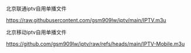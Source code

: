北京联通iptv自用单播文件

https://raw.githubusercontent.com/gsm909lw/iptv/main/IPTV.m3u

北京移动iptv自用单播文件

https://github.com/gsm909lw/iptv/raw/refs/heads/main/IPTV-Mobile.m3u

